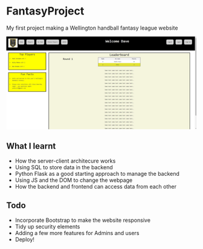 # FantasyProject
My first project making a Wellington handball fantasy league website


![Preview](https://github.com/Publoz/FantasyProject/blob/main/preview.JPG)

## What I learnt
- How the server-client architecure works
- Using SQL to store data in the backend
- Python Flask as a good starting approach to manage the backend
- Using JS and the DOM to change the webpage
- How the backend and frontend can access data from each other

## Todo
- Incorporate Bootstrap to make the website responsive
- Tidy up security elements
- Adding a few more features for Admins and users
- Deploy!
